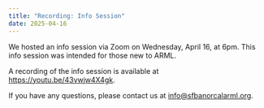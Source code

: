 ```yaml
---
title: "Recording: Info Session"
date: 2025-04-16
---
```


We hosted an info session via Zoom on Wednesday, April 16, at 6pm. This
info session was intended for those new to ARML.

A recording of the info session is available at https://youtu.be/43vwjw4X4gk.

If you have any questions, please contact us at info@sfbanorcalarml.org.
